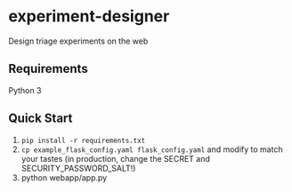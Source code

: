 # experiment-designer
Design triage experiments on the web

## Requirements

Python 3

## Quick Start

1. `pip install -r requirements.txt`
2. `cp example_flask_config.yaml flask_config.yaml` and modify to match your tastes (in production, change the SECRET and SECURITY_PASSWORD_SALT!)
3. python webapp/app.py
